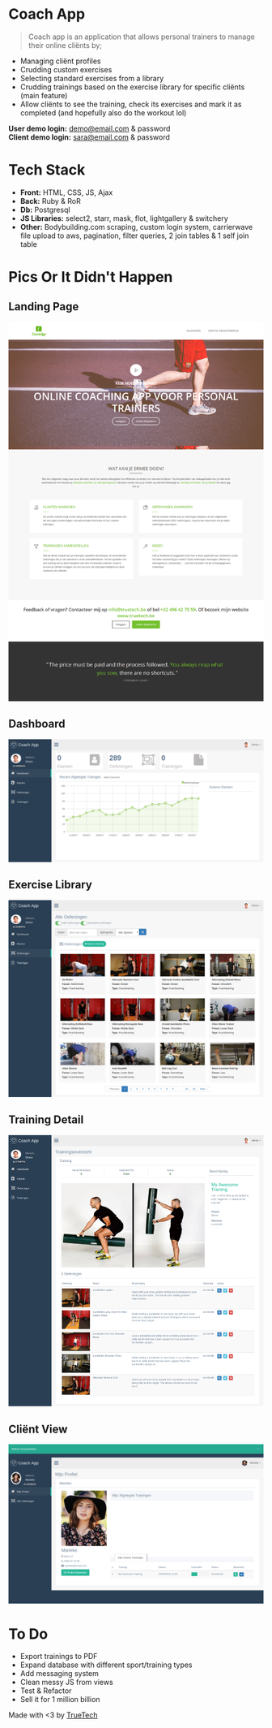 # Coach App

>Coach app is an application that allows personal trainers to manage their online cliënts by;
- Managing cliënt profiles
- Crudding custom exercises
- Selecting standard exercises from a library
- Crudding trainings based on the exercise library for specific cliënts (main feature)
- Allow cliënts to see the training, check its exercises and mark it as completed (and hopefully also do the workout lol)

<b>User demo login:</b> demo@email.com & password <br/>
<b>Client demo login:</b> sara@email.com & password

# Tech Stack

- <b>Front:</b> HTML, CSS, JS, Ajax
- <b>Back:</b> Ruby & RoR
- <b>Db:</b> Postgresql
- <b>JS Libraries:</b> select2, starr, mask, flot, lightgallery & switchery
- <b>Other:</b> Bodybuilding.com scraping, custom login system, carrierwave file upload to aws, pagination, filter queries, 2 join tables & 1 self join table


# Pics Or It Didn't Happen

## Landing Page
<img src="landing.png"/>

## Dashboard
<img src="dashboard.png"/>

## Exercise Library
<img src="exercises.png"/>

## Training Detail
<img src="index.png"/>

## Cliënt View
<img src="client.png"/>

# To Do

- Export trainings to PDF
- Expand database with different sport/training types
- Add messaging system
- Clean messy JS from views
- Test & Refactor
- Sell it for 1 million billion


Made with <3 by [TrueTech]("www.truetech.be/en")
